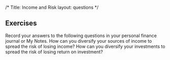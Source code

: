 /*
Title: Income and Risk
layout: questions
*/

## Exercises

Record your answers to the following questions in your personal finance journal or My Notes. How can you diversify your sources of income to spread the risk of losing income? How can you diversify your investments to spread the risk of losing return on investment?